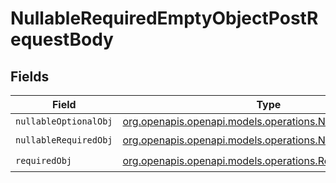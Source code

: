 # NullableRequiredEmptyObjectPostRequestBody


## Fields

| Field                                                                                                        | Type                                                                                                         | Required                                                                                                     | Description                                                                                                  | Example                                                                                                      |
| ------------------------------------------------------------------------------------------------------------ | ------------------------------------------------------------------------------------------------------------ | ------------------------------------------------------------------------------------------------------------ | ------------------------------------------------------------------------------------------------------------ | ------------------------------------------------------------------------------------------------------------ |
| `nullableOptionalObj`                                                                                        | [org.openapis.openapi.models.operations.NullableOptionalObj](../../models/operations/NullableOptionalObj.md) | :heavy_minus_sign:                                                                                           | N/A                                                                                                          | {}                                                                                                           |
| `nullableRequiredObj`                                                                                        | [org.openapis.openapi.models.operations.NullableRequiredObj](../../models/operations/NullableRequiredObj.md) | :heavy_check_mark:                                                                                           | N/A                                                                                                          | <nil>                                                                                                        |
| `requiredObj`                                                                                                | [org.openapis.openapi.models.operations.RequiredObj](../../models/operations/RequiredObj.md)                 | :heavy_check_mark:                                                                                           | N/A                                                                                                          |                                                                                                              |